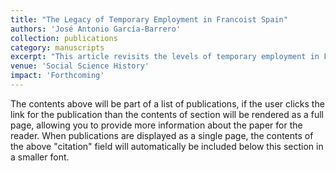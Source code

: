 ```yaml
---
title: "The Legacy of Temporary Employment in Francoist Spain"
authors: 'José Antonio García-Barrero'
collection: publications
category: manuscripts
excerpt: "This article revisits the levels of temporary employment in Franco’s Spain from an international perspective. Using a wide range of unexploited or novel data, I shed light for the first time on the incidence of temporary employment during the late Franco dictatorship, 1959-1975. The results show that fixed-term contracts reached 20-30% during this period and were not only concentrated in unstable employment branches such as agriculture, tourism and construction. The analysis suggests that temporary employment was widespread in many service and industrial branches. Furthermore, external numerical flexibility was not confined to fixed-term contracts. Outsourcing, self-employment, family work and the underground economy, particularly home work, played an essential role in many branches of the economy. In this context, women’s work constituted a key source of flexible employment for many branches of the Spanish economy. As a result, Spain was already an anomaly in the international context in terms of the prevalence of temporary work and labor regulation of temporary employment. This evidence suggests a reframing of debate on labor market functioning during the Francoist period and its legacy."
venue: 'Social Science History'
impact: 'Forthcoming'
---
```


The contents above will be part of a list of publications, if the user clicks the link for the publication than the contents of section will be rendered as a full page, allowing you to provide more information about the paper for the reader. When publications are displayed as a single page, the contents of the above "citation" field will automatically be included below this section in a smaller font.
